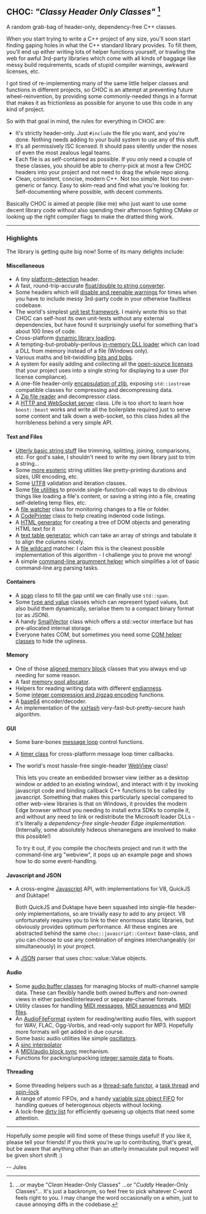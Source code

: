 ## CHOC: _"Classy Header Only Classes"_ [^1]

A random grab-bag of header-only, dependency-free C++ classes.

When you start trying to write a C++ project of any size, you'll soon start finding gaping holes in what the C++ standard library provides. To fill them, you'll end up either writing lots of helper functions yourself, or trawling the web for awful 3rd-party libraries which come with all kinds of baggage like messy build requirements, scads of stupid compiler warnings, awkward licenses, etc.

I got tired of re-implementing many of the same little helper classes and functions in different projects, so CHOC is an attempt at preventing future wheel-reinvention, by providing some commonly-needed things in a format that makes it as frictionless as possible for anyone to use this code in any kind of project.

So with that goal in mind, the rules for everything in CHOC are:

 - It's strictly header-only. Just `#include` the file you want, and you're done. Nothing needs adding to your build system to use any of this stuff.
 - It's all permissively ISC licensed. It should pass silently under the noses of even the most zealous legal teams.
 - Each file is as self-contained as possible. If you only need a couple of these classes, you should be able to cherry-pick at most a few CHOC headers into your project and not need to drag the whole repo along.
 - Clean, consistent, concise, modern C++. Not too simple. Not too over-generic or fancy. Easy to skim-read and find what you're looking for. Self-documenting where possible, with decent comments.

Basically CHOC is aimed at people (like me) who just want to use some decent library code without also spending their afternoon fighting CMake or looking up the right compiler flags to make the dratted thing work.

-----------------------------------------------------------------------

### Highlights

The library is getting quite big now! Some of its many delights include:

#### Miscellaneous

- A tiny [platform-detection](./platform/choc_Platform.h) header.
- A fast, round-trip-accurate [float/double to string converter](./text/choc_FloatToString.h).
- Some headers which will [disable and reenable warnings](./platform/choc_DisableAllWarnings.h) for times when you have to include messy 3rd-party code in your otherwise faultless codebase.
- The world's simplest [unit test framework](./tests/choc_UnitTest.h). I mainly wrote this so that CHOC can self-host its own unit-tests without any external dependencies, but have found it surprisingly useful for something that's about 100 lines of code.
- Cross-platform [dynamic library loading](./platform/choc_DynamicLibrary.h).
- A tempting-but-probably-perilous [in-memory DLL loader](./platform/choc_MemoryDLL.h) which can load a DLL from memory instead of a file (Windows only).
- Various maths and bit-twiddling [bits and bobs](./math/choc_MathHelpers.h).
- A system for easily adding and collecting all the [open-source licenses](./text/choc_OpenSourceLicenseList.h) that your project uses into a single string for displaying to a user (for license compliance).
- A one-file header-only [encapsulation of zlib](./containers/choc_zlib.h), exposing `std::iostream` compatible classes for compressing and decompressing data.
- A [Zip file reader](./containers/choc_ZipFile.h) and decompressor class.
- A [HTTP and WebSocket server](./network/choc_HTTPServer.h) class. Life is too short to learn how `boost::beast` works and write all the boilerplate required just to serve some content and talk down a web-socket, so this class hides all the horribleness behind a very simple API.

#### Text and Files

- [Utterly basic string stuff](./text/choc_StringUtilities.h) like trimming, splitting, joining, comparisons, etc. For god's sake, I shouldn't need to write my own library just to trim a string...
- Some [more esoteric](./text/choc_StringUtilities.h) string utilities like pretty-printing durations and sizes, URI encoding, etc.
- Some [UTF8](./text/choc_UTF8.h) validation and iteration classes.
- Some [file utilities](./text/choc_Files.h) to provide single-function-call ways to do obvious things like loading a file's content, or saving a string into a file, creating self-deleting temp files, etc.
- A [file watcher](./platform/choc_FileWatcher.h) class for monitoring changes to a file or folder.
- A [CodePrinter](./text/choc_CodePrinter.h) class to help creating indented code listings.
- A [HTML generator](./text/choc_HTML.h) for creating a tree of DOM objects and generating HTML text for it
- A [text table generator](./text/choc_TextTable.h), which can take an array of strings and tabulate it to align the columns nicely.
- A [file wildcard](./text/choc_Wildcard.h) matcher. I claim this is the cleanest possible implementation of this algorithm - I challenge you to prove me wrong!
- A simple [command-line argumment helper](./containers/choc_ArgumentList.h) which simplifies a lot of basic command-line arg parsing tasks.

#### Containers

- A [span](./containers/choc_Span.h) class to fill the gap until we can finally use `std::span`.
- Some [type and value](./containers/choc_Value.h) classes which can represent typed values, but also build them dynamically, serialise them to a compact binary format (or as JSON).
- A handy [SmallVector](./containers/choc_SmallVector.h) class which offers a std::vector interface but has pre-allocated internal storage.
- Everyone hates COM, but sometimes you need some [COM helper classes](./containers/choc_COM.h) to hide the ugliness.

#### Memory

- One of those [aligned memory block](./memory/choc_AlignedMemoryBlock.h) classes that you always end up needing for some reason.
- A fast [memory pool allocator](./memory/choc_PoolAllocator.h).
- Helpers for reading writing data with different [endianness](./memory/choc_Endianness.h).
- Some [integer compression and zigzag encoding](./memory/choc_VariableLengthEncoding.h) functions.
- A [base64](./memory/choc_Base64.h) encoder/decoder.
- An implementation of the [xxHash](./memory/choc_xxHash.h) very-fast-but-pretty-secure hash algorithm.

#### GUI

- Some bare-bones [message loop](./gui/choc_MessageLoop.h) control functions.
- A [timer class](./gui/choc_MessageLoop.h) for cross-platform message loop timer callbacks.
- The world's most hassle-free single-header [WebView](./gui/choc_WebView.h) class!

  This lets you create an embedded browser view (either as a desktop window or added to an existing window), and interact with it by invoking javascript code and binding callback C++ functions to be called by javascript. Something that makes this particularly special compared to other web-view libraries is that on Windows, it provides the modern Edge browser without you needing to install extra SDKs to compile it, and without any need to link or redistribute the Microsoft loader DLLs - it's literally a *dependency-free single-header Edge implementation*. (Internally, some absolutely hideous shenanegans are involved to make this possible!)

  To try it out, if you compile the choc/tests project and run it with the command-line arg "webview", it pops up an example page and shows how to do some event-handling.

#### Javascript and JSON

- A cross-engine [Javascript](./javascript/choc_javascript.h) API, with implementations for V8, QuickJS and Duktape!

  Both QuickJS and Duktape have been squashed into single-file header-only implementations, so are trivially easy to add to any project. V8 unfortunately requires you to link to their enormous static libraries, but obviously provides optimum performance.
  All these engines are abstracted behind the same `choc::javascript::Context` base-class, and you can choose to use any combination of engines interchangeably (or simultaneously) in your project.

- A [JSON](./text/choc_JSON.h) parser that uses choc::value::Value objects.

#### Audio

- Some [audio buffer classes](./audio/choc_SampleBuffers.h) for managing blocks of multi-channel sample data. These can flexibly handle both owned buffers and non-owned views in either packed/interleaved or separate-channel formats.
- Utility classes for handling [MIDI messages](./audio/choc_MIDI.h), [MIDI sequences](./audio/choc_MIDISequence.h) and [MIDI files](./audio/choc_MIDIFile.h).
- An [AudioFileFormat](./audio/choc_AudioFileFormat.h) system for reading/writing audio files, with support for WAV, FLAC, Ogg-Vorbis, and read-only support for MP3. Hopefully more formats will get added in due course.
- Some basic audio utilities like simple [oscillators](./audio/choc_Oscillators.h).
- A [sinc interpolator](./audio/choc_SincInterpolator.h)
- A [MIDI/audio block sync](./audio/choc_AudioMIDIBlockDispatcher.h) mechanism.
- Functions for packing/unpacking [integer sample data](./audio/choc_AudioSampleData.h) to floats.

#### Threading

- Some threading helpers such as a [thread-safe functor](./threading/choc_ThreadSafeFunctor.h), a [task thread](./threading/choc_TaskThread.h) and [spin-lock](./threading/choc_SpinLock.h)
- A range of atomic FIFOs, and a handy [variable size object FIFO](./containers/choc_VariableSizeFIFO.h) for handling queues of heterogenous objects without locking.
- A lock-free [dirty list](./containers/choc_DirtyList.h) for efficiently queueing up objects that need some attention.


-----------------------------------------------------------------------

Hopefully some people will find some of these things useful! If you like it, please tell your friends! If you think you're up to contributing, that's great, but be aware that anything other than an utterly immaculate pull request will be given short shrift :)

-- Jules



[^1]: ...or maybe "*Clean* Header-Only Classes" ...or "*Cuddly* Header-Only Classes"... It's just a backronym, so feel free to pick whatever C-word feels right to you. I may change the word occasionally on a whim, just to cause annoying diffs in the codebase.
